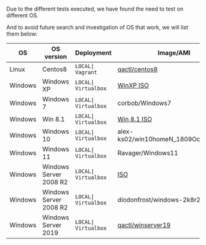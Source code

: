 Due to the different tests executed, we have found the need to test on different OS.

And to avoid future search and investigation of OS that work, we will list them below:


| OS | OS version | Deployment                                    | Image/AMI | Notes |
|----|------------|-----------------------------------------------|-----------|-------|
| Linux   |  Centos8 | `LOCAL\| Vagrant` | [qactl/centos8](https://s3.amazonaws.com/ci.wazuh.com/qa/boxes/QACTL_centos_8.box) |       |
| Windows | Windows XP | `LOCAL\| Virtualbox`|  [WinXP ISO](https://ia801004.us.archive.org/0/items/WindowsXPProfessional64BitCorporateEdition/Windows%20XP%20Professional%2064-bit%20Corporate%20Edition%28CD%20Key%20VCFQD-V9FX9-46WVH-K3CD4-4J3JM%29.iso) |
| Windows | Windows 7 | `LOCAL\| Virtualbox` | corbob/Windows7 |
| Windows | Win 8.1 | `LOCAL\| Virtualbox` | [Win 8.1 ISO](https://www.microsoft.com/en-us/software-download/windows8ISO) |      
| Windows | Windows 10 | `LOCAL\| Virtualbox` | alex-ks02/win10homeN_1809Oct_Eng_x86 |      
| Windows | Windows 11 | `LOCAL\| Virtualbox` | Ravager/Windows11 |
| Windows | Windows Server 2008 R2 | `LOCAL\| Virtualbox` | [ISO](https://archive.org/details/WindowsServer2008withSP2x86) |      
| Windows | Windows Server 2008 R2 | `LOCAL\| Virtualbox` | diodonfrost/windows-2k8r2 |      
| Windows | Windows Server 2019 | `LOCAL\| Virtualbox` | [qactl/winserver19](https://s3.amazonaws.com/ci.wazuh.com/qa/boxes/QACTL_windows_server_2019.box) |      